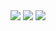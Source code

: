 <div align = "Center">
  
<img src="https://github-readme-stats.vercel.app/api?username=LecoSchmittElias&show_icons=true&theme=tokyonight"/> 

<img src="https://github-readme-streak-stats.herokuapp.com/?user=LecoSchmittElias&theme=tokyonight"/>

<img src="https://github-readme-stats-eight-theta.vercel.app/api/top-langs/?username=LecoSchmittElias&layout=compact&langs_count=8&theme=tokyonight&include_all_commits=true&count_private=true"/>
</div>  
